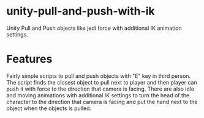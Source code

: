 # unity-pull-and-push-with-ik
Unity Pull and Push objects like jedi force with additional IK animation settings.  
# Features      
Fairly simple scripts to pull and push objects with "E" key in third person. The script finds the closest object to pull next to player and then player can push it with force to the direction that camera is facing. There are also idle and moving animations with additional IK settings to turn the head of the character to the direction that camera is facing and put the hand next to the object when the objects is pulled.

